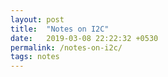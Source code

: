 ```yaml
---
layout: post
title:  "Notes on I2C"
date:   2019-03-08 22:22:32 +0530
permalink: /notes-on-i2c/
tags: notes
---
```


